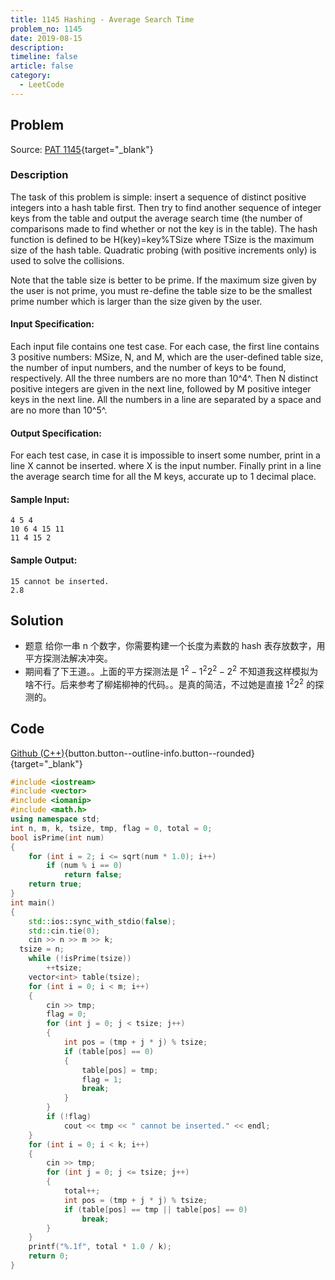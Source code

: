 ```yaml
---
title: 1145 Hashing - Average Search Time
problem_no: 1145
date: 2019-08-15
description: 
timeline: false
article: false
category:
  - LeetCode
---
```


<!--more-->

## Problem

Source: [PAT 1145](){target="_blank"}

### Description

The task of this problem is simple: insert a sequence of distinct positive integers into a hash table first. Then try to
find another sequence of integer keys from the table and output the average search time (the number of comparisons made
to find whether or not the key is in the table). The hash function is defined to be H(key)=key%TSize where TSize is the
maximum size of the hash table. Quadratic probing (with positive increments only) is used to solve the collisions.

Note that the table size is better to be prime. If the maximum size given by the user is not prime, you must re-define
the table size to be the smallest prime number which is larger than the size given by the user.

#### Input Specification:

Each input file contains one test case. For each case, the first line contains 3 positive numbers: MSize, N, and M,
which are the user-defined table size, the number of input numbers, and the number of keys to be found, respectively.
All the three numbers are no more than 10^4^. Then N distinct positive integers are given in the next line, followed by
M positive integer keys in the next line. All the numbers in a line are separated by a space and are no more than 10^5^.

#### Output Specification:

For each test case, in case it is impossible to insert some number, print in a line X cannot be inserted. where X is the
input number. Finally print in a line the average search time for all the M keys, accurate up to 1 decimal place.

#### Sample Input:

```
4 5 4
10 6 4 15 11
11 4 15 2
```

#### Sample Output:

```
15 cannot be inserted.
2.8
```

## Solution

- 题意 给你一串 n 个数字，你需要构建一个长度为素数的 hash 表存放数字，用平方探测法解决冲突。
- 期间看了下王道。。上面的平方探测法是 $1^2 -1^2 2^2 -2^2$ 不知道我这样模拟为啥不行。后来参考了柳婼柳神的代码。。是真的简洁，不过她是直接 $1^2 2^2$ 的探测的。

## Code

[Github (C++)](https://github.com/Alomerry/algorithm/blob/master/pat/a/){button.button--outline-info.button--rounded}{target="_blank"}


```cpp
#include <iostream>
#include <vector>
#include <iomanip>
#include <math.h>
using namespace std;
int n, m, k, tsize, tmp, flag = 0, total = 0;
bool isPrime(int num)
{
    for (int i = 2; i <= sqrt(num * 1.0); i++)
        if (num % i == 0)
            return false;
    return true;
}
int main()
{
    std::ios::sync_with_stdio(false);
    std::cin.tie(0);
    cin >> n >> m >> k;
  tsize = n;
    while (!isPrime(tsize))
        ++tsize;
    vector<int> table(tsize);
    for (int i = 0; i < m; i++)
    {
        cin >> tmp;
        flag = 0;
        for (int j = 0; j < tsize; j++)
        {
            int pos = (tmp + j * j) % tsize;
            if (table[pos] == 0)
            {
                table[pos] = tmp;
                flag = 1;
                break;
            }
        }
        if (!flag)
            cout << tmp << " cannot be inserted." << endl;
    }
    for (int i = 0; i < k; i++)
    {
        cin >> tmp;
        for (int j = 0; j <= tsize; j++)
        {
            total++;
            int pos = (tmp + j * j) % tsize;
            if (table[pos] == tmp || table[pos] == 0)
                break;
        }
    }
    printf("%.1f", total * 1.0 / k);
    return 0;
}
```
